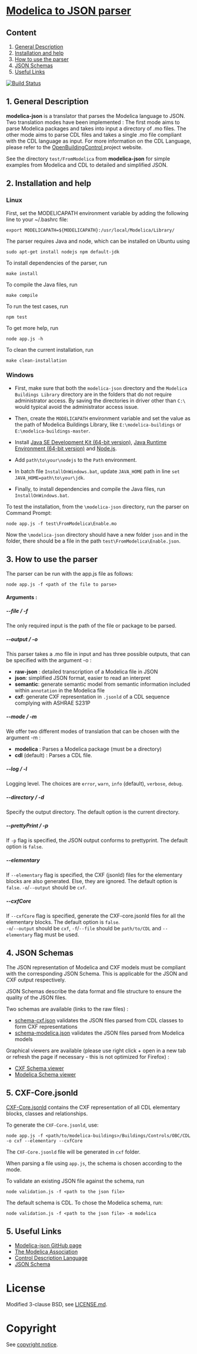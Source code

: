 # [Modelica to JSON parser](https://github.com/lbl-srg/modelica-json)

## Content
1. [General Description](##1.-general-escription)
2. [Installation and help](##2.-installation-and-help)
3. [How to use the parser](##3.-how-to-use-the-parser)
4. [JSON Schemas](##4.-json-schemas)
5. [Useful Links](##5.-useful-links)

[![Build Status](https://api.travis-ci.com/lbl-srg/modelica-json.svg?branch=master)](https://app.travis-ci.com/github/lbl-srg/modelica-json)


## 1. General Description

__modelica-json__ is a translator that parses the Modelica language to JSON. Two translation modes have been implemented :
The first mode aims to parse Modelica packages and takes into input a directory of .mo files. The other mode aims to parse CDL files and takes a single .mo file compliant with the CDL language as input. For more information on the CDL Language, please refer to the [OpenBuildingControl ](http://obc.lbl.gov/specification/cdl.html) project website.

See the directory `test/FromModelica` from __modelica-json__ for simple examples from Modelica and CDL to detailed and simplified JSON.

## 2. Installation and help

### Linux

First, set the MODELICAPATH environment variable by adding the following line to your ~/.bashrc file:
```
export MODELICAPATH=${MODELICAPATH}:/usr/local/Modelica/Library/
```

The parser requires Java and node, which can be installed on Ubuntu using
```
sudo apt-get install nodejs npm default-jdk
```

To install dependencies of the parser, run
```
make install
```
To compile the Java files, run
```
make compile
```
To run the test cases, run
```
npm test
```
To get more help, run
```
node app.js -h
```
To clean the current installation, run
```
make clean-installation
```

### Windows

- First, make sure that both the `modelica-json` directory and the `Modelica Buildings Library` directory are in the folders that do not require administrator access. 
  By saving the directories in driver other than `C:\` would typical avoid the administrator access issue.

- Then, create the `MODELICAPATH` environment variable and set the value as the path of Modelica Buildings Library, like `E:\modelica-buildings` or `E:\modelica-buildings-master`.

- Install [Java SE Development Kit (64-bit version)](https://www.oracle.com/java/technologies/javase-downloads.html), [Java Runtime Environment (64-bit version)](https://java.com/en/download/manual.jsp) and [Node.js](https://nodejs.org/en/download/).

- Add `path\to\your\nodejs` to the `Path` environment.

- In batch file `InstallOnWindows.bat`, update `JAVA_HOME` path in line `set JAVA_HOME=path\to\your\jdk`.

- Finally, to install dependencies and compile the Java files, run `InstallOnWindows.bat`.

To test the installation, from the `\modelica-json` directory, run the parser on Command Prompt:
```
node app.js -f test\FromModelica\Enable.mo
```

Now the `\modelica-json` directory should have a new folder `json` and in the folder, there should be a file in the path `test\FromModelica\Enable.json`.

## 3. How to use the parser

The parser can be run with the app.js file as follows:
```
node app.js -f <path of the file to parse>
```

#### Arguments :

##### --file / -f
The only required input is the path of the file or package to be parsed.

##### --output / -o

This parser takes a .mo file in input and has three possible outputs, that can be specified with the argument -o :

- **raw-json** : detailed transcription of a Modelica file in JSON
- **json**: simplified JSON format, easier to read an interpret
- **semantic**: generate semantic model from semantic information included within `annotation` in the Modelica file
- **cxf**: generate CXF representation in `.jsonld` of a CDL sequence complying with ASHRAE S231P 

##### --mode / -m

We offer two different modes of translation that can be chosen with the argument -m :

- **modelica** : Parses a Modelica package (must be a directory)
- **cdl** (default) : Parses a CDL file.

##### --log / -l

Logging level. The choices are `error`, `warn`, `info` (default), `verbose`, `debug`.

##### --directory / -d

Specify the output directory. The default option is the current directory.

##### --prettyPrint / -p

If `-p` flag is specified, the JSON output conforms to prettyprint. The default option is `false`.

##### --elementary

If `--elementary` flag is specified, the CXF (jsonld) files for the elementary blocks are also generated. Else, they are ignored. The default option is `false`. 
`-o`/`--output` should be `cxf`.

##### --cxfCore

If `--cxfCore` flag is specified, generate the  CXF-core.jsonld files for all the elementary blocks. The default option is `false`.  
`-o`/`--output` should be `cxf`, `-f`/`--file` should be `path/to/CDL` and `--elementary` flag must be used.

## 4. JSON Schemas

The JSON representation of Modelica and CXF models must be compliant with the corresponding JSON Schema. This is applicable for the JSON and CXF output respectively.

JSON Schemas describe the data format and file structure to ensure the quality of the JSON files.

Two schemas are available (links to the raw files) :
- [schema-cxf.json](schema-cxf.json) validates the JSON files parsed from CDL classes to form CXF representations
- [schema-modelica.json](schema-modelica.json) validates the JSON files parsed from Modelica models

Graphical viewers are available (please use right click + open in a new tab or refresh the page if necessary - this is not optimized for Firefox) :
- [CXF Schema viewer](https://htmlpreview.github.io/?https://github.com/lbl-srg/modelica-json/blob/issue214_cxf/cxf-viz.html)
- [Modelica Schema viewer](https://htmlpreview.github.io/?https://github.com/lbl-srg/modelica-json/blob/master/modelica-viz.html)

## 5. CXF-Core.jsonld

[CXF-Core.jsonld](CXF-Core.jsonld) contains the CXF representation of all CDL elementary blocks, classes and relationships.

To generate the `CXF-Core.jsonld`, use: 

```
node app.js -f <path/to/modelica-buildings>/Buildings/Controls/OBC/CDL -o cxf --elementary --cxfCore
```

The `CXF-Core.jsonld` file will be generated in `cxf` folder.

When parsing a file using `app.js`, the schema is chosen according to the mode.

To validate an existing JSON file against the schema, run

```
node validation.js -f <path to the json file>
```
The default schema is CDL. To chose the Modelica schema, run:

```
node validation.js -f <path to the json file> -m modelica
```

## 5. Useful Links

- [Modelica-json GitHub page](https://github.com/lbl-srg/modelica-json)
- [The Modelica Association](https://www.modelica.org)
- [Control Description Language](http://obc.lbl.gov/specification/cdl.html)
- [JSON Schema](https://json-schema.org)


# License

Modified 3-clause BSD, see [LICENSE.md](LICENSE.md).

# Copyright

See [copyright notice](COPYRIGHT.md).
